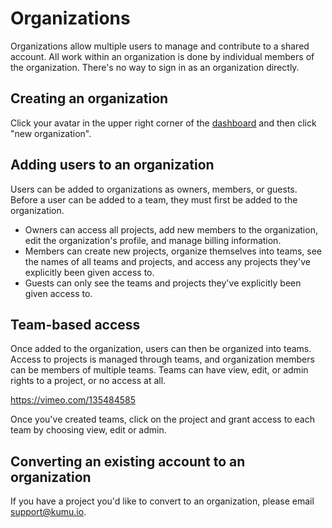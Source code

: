 # Organizations

Organizations allow multiple users to manage and contribute to a shared account. All work within an organization is done by individual members of the organization. There's no way to sign in as an organization directly.

## Creating an organization

Click your avatar in the upper right corner of the [dashboard](https://kumu.io/dashboard) and then click "new organization".

## Adding users to an organization

Users can be added to organizations as owners, members, or guests. Before a user can be added to a team, they must first be added to the organization.

* Owners can access all projects, add new members to the organization, edit the organization's profile, and manage billing information.
* Members can create new projects, organize themselves into teams, see the names of all teams and projects, and access any projects they've explicitly been given access to.
* Guests can only see the teams and projects they've explicitly been given access to.

## Team-based access

Once added to the organization, users can then be organized into teams. Access to projects is managed through teams, and organization members can be members of multiple teams. Teams can have view, edit, or admin rights to a project, or no access at all.

https://vimeo.com/135484585

Once you've created teams, click on the project and grant access to each team by choosing view, edit or admin.

## Converting an existing account to an organization

If you have a project you'd like to convert to an organization, please email [support@kumu.io](mailto:support@kumu.io).

